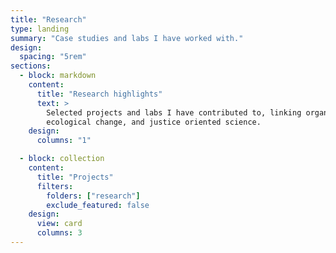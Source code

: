 ```yaml
---
title: "Research"
type: landing
summary: "Case studies and labs I have worked with."
design:
  spacing: "5rem"
sections:
  - block: markdown
    content:
      title: "Research highlights"
      text: >
        Selected projects and labs I have contributed to, linking organismal physiology,
        ecological change, and justice oriented science.
    design:
      columns: "1"

  - block: collection
    content:
      title: "Projects"
      filters:
        folders: ["research"]
        exclude_featured: false
    design:
      view: card
      columns: 3
---
```

